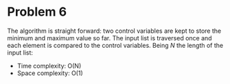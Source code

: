 # Problem 6

The algorithm is straight forward: two control variables are kept to store the minimum and maximum value so far. The 
input list is traversed once and each element is compared to the control variables.
Being *N* the length of the input list:

* Time complexity: O(N)
* Space complexity: O(1)
